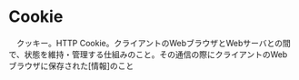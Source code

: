 # Cookie
　クッキー。HTTP Cookie。クライアントのWebブラウザとWebサーバとの間で、状態を維持・管理する仕組みのこと。その通信の際にクライアントのWebブラウザに保存された[情報]のこと
